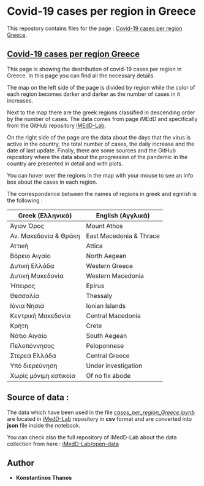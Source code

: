 # Covid-19 cases per region in Greece
This repostory contains files for the page : [Covid-19 cases per region Greece](https://kostasthanos.github.io/svg_map_cases/regions_index.html).

## [Covid-19 cases per region Greece](https://kostasthanos.github.io/svg_map_cases/regions_index.html)
This page is showing the destribution of covid-19 cases per region in Greece. In this page you can find all the necessary details.

The map on the left side of the page is divided by region while the color of each region becomes darker and darker as the number of cases in it increases.

Next to the map there are the greek regions classified in descending order by the number of cases. The data comes from page iMEdD and specifically from the GitHub repository [iMEdD-Lab](https://github.com/iMEdD-Lab/open-data).

On the right side of the page are the data about the days that the virus is active in the country, the total number of cases, the daily increase and the date of last update. Finally, there are some sources and the GitHub repository where the data about the progression of the pandemic in the country are presented in detail and with plots.

You can hover over the regions in the map with your mouse to see an info box about the cases in each region.

The correspondence between the names of regions in greek and egnlish is the following :

|    Greek (Ελληνικά)   |     English (Αγγλικά)   |   
|          ---          |           ---           | 
|      Άγιον Όρος       |     	Mount Athos       |
| Αν. Μακεδονία & Θράκη | East Macedonia & Thrace |
|        Αττική         | 	      Attica          | 
|     Βόρειο Αιγαίο     |  	    North Aegean      |
|     Δυτική Ελλάδα     |  	   Western Greece     |
|    Δυτική Μακεδονία   |  	  Western Macedonia   |
|        Ήπειρος        |  	      Epirus          |
|        Θεσσαλία       |  	     Thessaly         |
|      Ιόνια Νησιά      |  	   Ionian Islands     |
|  Κεντρική Μακεδονία   |  	 Central Macedonia    |
|         Κρήτη         |  	      Crete           |
|      Νότιο Αιγαίο     |  	   South Aegean       |
|      Πελοπόννησος     |      Peloponnese        |
|      Στερεά Ελλάδα    |     Central Greece      |
|     Υπό διερεύνηση    |  Under investigation    |
| Χωρίς μόνιμη κατικοία |  	 Of no fix abode      |


## Source of data : 
The data which have been used in the file [*cases_per_region_Greece.ipynb*](https://github.com/kostasthanos/Covid-19-Regions-Greece/blob/master/cases_per_region_Greece.ipynb) are located in [iMedD-Lab](https://raw.githubusercontent.com/iMEdD-Lab/open-data/master/COVID-19/regions_greece.csv) repository in **csv** format and are converted into **json** file inside the notebook.

You can check also the full repository of iMedD-Lab about the data collection from here : [iMedD-Lab/open-data](https://github.com/iMEdD-Lab/open-data)

## Author
* **Konstantinos Thanos**

